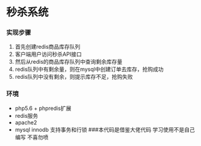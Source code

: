 # 秒杀系统


### 实现步骤
1. 首先创建redis商品库存队列
2. 客户端用户访问秒杀API接口
3. 然后从redis的商品库存队列中查询剩余库存量
4. redis队列中有剩余量，则在mysql中创建订单去库存，抢购成功
5. redis队列中没有剩余，则提示库存不足，抢购失败

### 环境
* php5.6 + phpredis扩展
* redis服务
* apache2
* mysql innodb 支持事务和行锁
###本代码是借鉴大佬代码 学习使用不是自己编写 不喜勿喷


